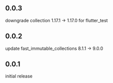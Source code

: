 ## 0.0.3

downgrade collection 1.17.1 → 1.17.0 for flutter_test

## 0.0.2

update fast_immutable_collections 8.1.1 → 9.0.0

## 0.0.1

initial release
